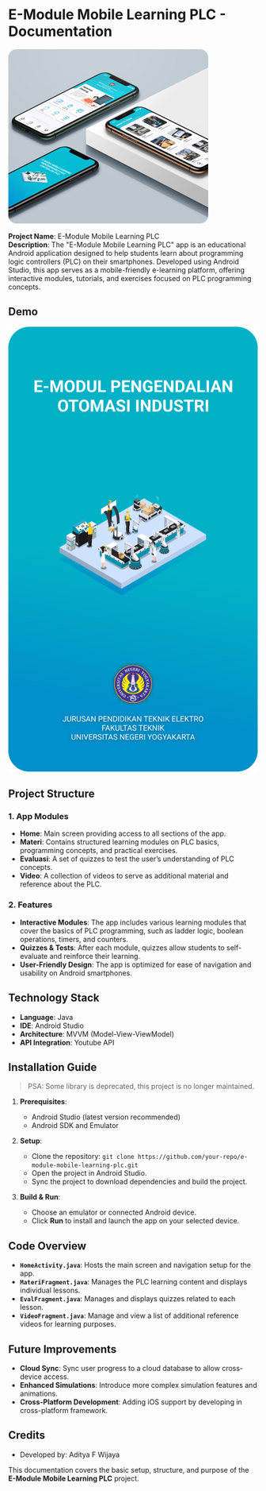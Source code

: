 # E-Module Mobile Learning PLC - Documentation

<img title="thumbnail" src="drawable\Picture1.png">

**Project Name**: E-Module Mobile Learning PLC  
**Description**: The "E-Module Mobile Learning PLC" app is an educational Android application designed to help students learn about programming logic controllers (PLC) on their smartphones. Developed using Android Studio, this app serves as a mobile-friendly e-learning platform, offering interactive modules, tutorials, and exercises focused on PLC programming concepts.

## Demo

[![Demo video](https://raw.githubusercontent.com/adjay27/emodule-mobile-learning-plc/main/drawable/Light%20-%20Splash%20Screen.svg)](https://raw.githubusercontent.com/adjay27/emodule-mobile-learning-plc/main/drawable/Media1.mp4)

## Project Structure

### 1. **App Modules**

- **Home**: Main screen providing access to all sections of the app.
- **Materi**: Contains structured learning modules on PLC basics, programming concepts, and practical exercises.
- **Evaluasi**: A set of quizzes to test the user’s understanding of PLC concepts.
- **Video**: A collection of videos to serve as additional material and reference about the PLC.

### 2. **Features**

- **Interactive Modules**: The app includes various learning modules that cover the basics of PLC programming, such as ladder logic, boolean operations, timers, and counters.
- **Quizzes & Tests**: After each module, quizzes allow students to self-evaluate and reinforce their learning.
- **User-Friendly Design**: The app is optimized for ease of navigation and usability on Android smartphones.

## Technology Stack

- **Language**: Java
- **IDE**: Android Studio
- **Architecture**: MVVM (Model-View-ViewModel)
- **API Integration**: Youtube API

## Installation Guide

> PSA: Some library is deprecated, this project is no longer maintained.

1. **Prerequisites**:

   - Android Studio (latest version recommended)
   - Android SDK and Emulator

2. **Setup**:

   - Clone the repository: `git clone https://github.com/your-repo/e-module-mobile-learning-plc.git`
   - Open the project in Android Studio.
   - Sync the project to download dependencies and build the project.

3. **Build & Run**:
   - Choose an emulator or connected Android device.
   - Click **Run** to install and launch the app on your selected device.

## Code Overview

- **`HomeActivity.java`**: Hosts the main screen and navigation setup for the app.
- **`MateriFragment.java`**: Manages the PLC learning content and displays individual lessons.
- **`EvalFragment.java`**: Manages and displays quizzes related to each lesson.
- **`VideoFragment.java`**: Manage and view a list of additional reference videos for learning purposes.

## Future Improvements

- **Cloud Sync**: Sync user progress to a cloud database to allow cross-device access.
- **Enhanced Simulations**: Introduce more complex simulation features and animations.
- **Cross-Platform Development**: Adding iOS support by developing in cross-platform framework.

## Credits

- Developed by: Aditya F Wijaya

This documentation covers the basic setup, structure, and purpose of the **E-Module Mobile Learning PLC** project.
